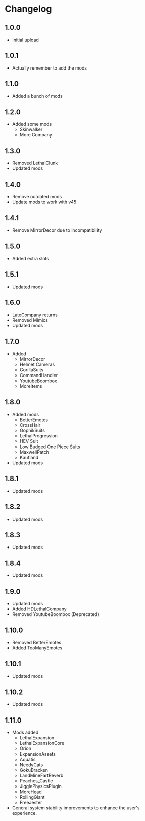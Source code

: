 # Changelog

## 1.0.0

- Initial upload

## 1.0.1

- Actually remember to add the mods

## 1.1.0

- Added a bunch of mods

## 1.2.0

- Added some mods
  - Skinwalker
  - More Company

## 1.3.0

- Removed LethalClunk
- Updated mods

## 1.4.0

- Remove outdated mods
- Update mods to work with v45

## 1.4.1

- Remove MirrorDecor due to incompatibility

## 1.5.0

- Added extra slots

## 1.5.1

- Updated mods

## 1.6.0

- LateCompany returns
- Removed Mimics
- Updated mods

## 1.7.0

- Added
  - MirrorDecor
  - Helmet Cameras
  - GorillaSuits
  - CommandHandler
  - YoutubeBoombox
  - MoreItems

## 1.8.0

- Added mods
  - BetterEmotes
  - CrossHair
  - GopnikSuits
  - LethalProgression
  - HEV Suit
  - Low Budged One Piece Suits
  - MaxwellPatch
  - Kaufland
- Updated mods

## 1.8.1

- Updated mods

## 1.8.2

- Updated mods

## 1.8.3

- Updated mods

## 1.8.4

- Updated mods

## 1.9.0

- Updated mods
- Added HDLethalCompany
- Removed YoutubeBoombox (Deprecated)

## 1.10.0

- Removed BetterEmotes
- Added TooManyEmotes

## 1.10.1

- Updated mods

## 1.10.2

- Updated mods

## 1.11.0

- Mods added
  - LethalExpansion
  - LethalExpansionCore
  - Orion
  - ExpansionAssets
  - Aquatis
  - NeedyCats
  - GokuBracken
  - LandMineFartReverb
  - Peaches_Castle
  - JigglePhysicsPlugin
  - MoreHead
  - RollingGiant
  - FreeJester
- General system stability improvements to enhance the user's experience.